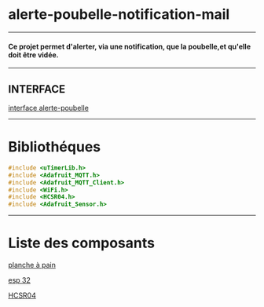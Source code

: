# alerte-poubelle-notification-mail
---
#### Ce projet permet d'alerter, via une notification, que la poubelle,et qu'elle doit être vidée.
---

## INTERFACE

[interface alerte-poubelle](https://drive.google.com/open?id=1RzkBR72Eif0vyPeDubpMzojzk2-QwWwJ)

---

# Bibliothéques

``` c++
#include <uTimerLib.h>
#include <Adafruit_MQTT.h>
#include <Adafruit_MQTT_Client.h>
#include <WiFi.h>
#include <HCSR04.h>
#include <Adafruit_Sensor.h>
```
---

# Liste des composants

[planche à pain](https://www.amazon.fr/Hilitand-Planche-Prototype-Soudure-Plastique/dp/B07GZJBDCP/ref=sr_1_3?s=computers&ie=UTF8&qid=1548257336&sr=1-3&keywords=planche+pain)

[esp 32](https://www.amazon.fr/JZK-d%C3%A9veloppement-dantenne-Bluetooth-Batterie/dp/B071JR9WS9/ref=sr_1_2?ie=UTF8&qid=1550056989&sr=8-2&keywords=esp32)

[HCSR04](https://www.amazon.fr/AZDelivery-Capteur-ultrasons-T%C3%A9l%C3%A9m%C3%A8tre-Raspberry/dp/B072N473HD/ref=sr_1_3?ie=UTF8&qid=1550675801&sr=8-3&keywords=HC-SR04)
